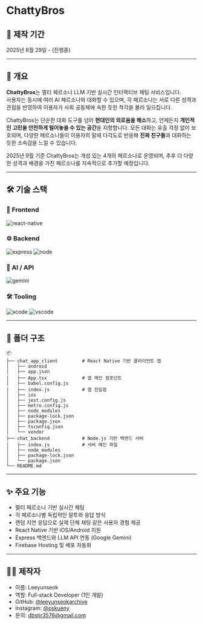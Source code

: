 # ChattyBros

## 📆 제작 기간  
2025년 8월 29일 - (진행중)

---

## 📌 개요  
**ChattyBros**는 멀티 페르소나 LLM 기반 실시간 인터랙티브 채팅 서비스입니다.  
사용자는 동시에 여러 AI 페르소나와 대화할 수 있으며, 각 페르소나는 서로 다른 성격과 관점을 반영하여 이용자가 사회 공동체에 속한 듯한 착각을 불러 일으킵니다.  

ChattyBros는 단순한 대화 도구를 넘어 **현대인의 외로움을 해소**하고, 언제든지 **개인적인 고민을 안전하게 털어놓을 수 있는 공간**을 지향합니다. 모든 대화는 유출 걱정 없이 보호되며, 다양한 페르소나들이 이용자의 말에 다각도로 반응해 **진짜 친구들**과 대화하는 듯한 소속감을 느낄 수 있습니다.

2025년 9월 기준 ChattyBros는 개성 있는 4개의 페르소나로 운영되며, 추후 더 다양한 성격과 배경을 가진 페르소나를 지속적으로 추가할 예정입니다.

---

## 🛠️ 기술 스택  

### 📱 Frontend
![react-native](https://img.shields.io/badge/ReactNative-61DAFB?style=for-the-badge&logo=react&logoColor=black)

### ⚙️ Backend
![express](https://img.shields.io/badge/Express-000000?style=for-the-badge&logo=express&logoColor=white)
![node](https://img.shields.io/badge/Node.js-339933?style=for-the-badge&logo=node.js&logoColor=white)

### 🤖 AI / API
![gemini](https://img.shields.io/badge/Gemini-4285F4?style=for-the-badge&logo=google&logoColor=white)

### 🛠️ Tooling
![xcode](https://img.shields.io/badge/Xcode-147EFB?style=for-the-badge&logo=xcode&logoColor=white)
![vscode](https://img.shields.io/badge/VSCode-007ACC?style=for-the-badge&logo=visualstudiocode&logoColor=white)

---

## 📂 폴더 구조

```
📦
├── chat_app_client         # React Native 기반 클라이언트 앱
│   ├── android             
│   ├── app.json            
│   ├── App.tsx             # 앱 메인 컴포넌트
│   ├── babel.config.js     
│   ├── index.js            # 앱 진입점
│   ├── ios                 
│   ├── jest.config.js      
│   ├── metro.config.js     
│   ├── node_modules        
│   ├── package-lock.json   
│   ├── package.json        
│   ├── tsconfig.json       
│   └── vendor              
├── chat_backend            # Node.js 기반 백엔드 서버
│   ├── index.js            # 서버 메인 파일
│   ├── node_modules        
│   ├── package-lock.json   
│   └── package.json        
└── README.md               
```

---

## ✨ 주요 기능  
- 멀티 페르소나 기반 실시간 채팅  
- 각 페르소나별 독립적인 말투와 응답 방식  
- 랜덤 지연 응답으로 실제 단체 채팅 같은 사용자 경험 제공  
- React Native 기반 iOS/Android 지원  
- Express 백엔드와 LLM API 연동 (Google Gemini)  
- Firebase Hosting 및 배포 자동화  

---

## 🙋‍♂️ 제작자  
- 이름: Leeyunseok
- 역할: Full-stack Developer (1인 개발)
- GitHub: [@leeyunseokarchive](https://github.com/leeyunseokarchive)
- Instagram: [@oskueny](https://www.instagram.com/oskueny/)
- 문의: dbstjr3576@gmail.com